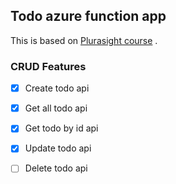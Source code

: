 ## Todo azure function app

This is based on [Plurasight course](https://app.pluralsight.com/course-player?clipId=620a2fc6-09f7-4874-b682-9c89d09a61fb) .

### CRUD Features

- [x] Create todo api
- [x] Get all todo api
- [x] Get todo by id api
- [x] Update todo api
- [ ] Delete todo api


